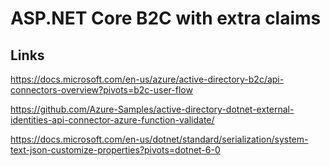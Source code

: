# ASP.NET Core B2C with extra claims

## Links

https://docs.microsoft.com/en-us/azure/active-directory-b2c/api-connectors-overview?pivots=b2c-user-flow

https://github.com/Azure-Samples/active-directory-dotnet-external-identities-api-connector-azure-function-validate/

https://docs.microsoft.com/en-us/dotnet/standard/serialization/system-text-json-customize-properties?pivots=dotnet-6-0